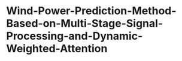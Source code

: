 # Wind-Power-Prediction-Method-Based-on-Multi-Stage-Signal-Processing-and-Dynamic-Weighted-Attention